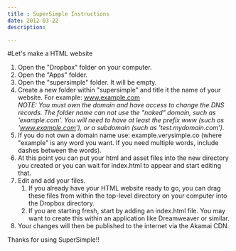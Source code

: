 ```yaml
---
title : SuperSimple Instructions
date: 2012-03-22
description:

---
```


#Let's make a HTML website

1. Open the "Dropbox" folder on your computer.
2. Open the "Apps" folder.
3. Open the "supersimple" folder. It will be empty.
4. Create a new folder within "supersimple" and title it the name of your website. For example: www.example.com  
_NOTE: You must own the domain and have access to change the DNS records. The folder name can not use the "naked" domain, such as 'example.com'. You will need to have at least the prefix www (such as 'www.example.com'), or a subdomain (such as 'test.mydomain.com')._
5. If you do not own a domain name use: example.verysimple.co (where "example" is any word you want. If you need multiple words, include dashes between the words).
6. At this point you can put your html and asset files into the new directory you created or you can wait for index.html to appear and start editing that.
7. Edit and add your files.
   1. If you already have your HTML website ready to go, you can drag these files from within the top-level directory on your computer into the Dropbox directory.
   1. If you are starting fresh, start by adding an index.html file. You may want to create this within an application like Dreamweaver or similar.
8. Your changes will then be published to the internet via the Akamai CDN.

Thanks for using SuperSimple!!